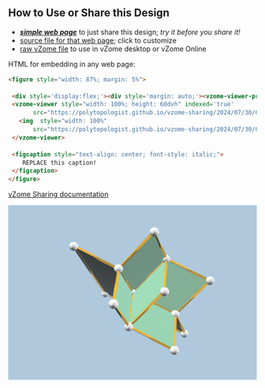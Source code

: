 
## How to Use or Share this Design

 - [***simple web page***](<https://polytopologist.github.io/vzome-sharing/2024/07/30/08-33-31-4dflower3/>) to just share this design; *try it before you share it!*
 - [source file for that web page](<https://github.com/polytopologist/vzome-sharing/edit/main/2024/07/30/08-33-31-4dflower3/index.md>); click to customize
 - [raw vZome file](<https://raw.githubusercontent.com/polytopologist/vzome-sharing/main/2024/07/30/08-33-31-4dflower3/4dflower3.vZome>) to use in vZome desktop or vZome Online
 
 HTML for embedding in any web page:
 ```html
<figure style="width: 87%; margin: 5%">
  
  <div style='display:flex;'><div style='margin: auto;'><vzome-viewer-previous label='prev step'></vzome-viewer-previous><vzome-viewer-next label='next step'></vzome-viewer-next></div></div>
  <vzome-viewer style="width: 100%; height: 60dvh" indexed='true'
        src="https://polytopologist.github.io/vzome-sharing/2024/07/30/08-33-31-4dflower3/4dflower3.vZome" >
    <img  style="width: 100%"
        src="https://polytopologist.github.io/vzome-sharing/2024/07/30/08-33-31-4dflower3/4dflower3.png" >
  </vzome-viewer>

  <figcaption style="text-align: center; font-style: italic;">
     REPLACE this caption!
  </figcaption>
</figure>

 ```

[vZome Sharing documentation](https://vzome.github.io/vzome/sharing.html#how-it-works)

![Image](<4dflower3.png>)

